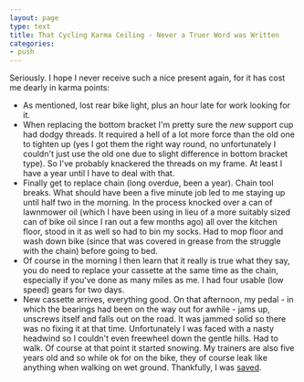 ```yaml
---
layout: page
type: text
title: That Cycling Karma Ceiling - Never a Truer Word was Written
categories: 
- push
---
```

Seriously. I hope I never receive such a nice present again, for it has cost me dearly in karma points:

- As mentioned, lost rear bike light, plus an hour late for work looking for it.
- When replacing the bottom bracket I'm pretty sure the *new* support cup had dodgy threads. It required a hell of a lot more force than the old one to tighten up (yes I got them the right way round, no unfortunately I couldn't just use the old one due to slight difference in bottom bracket type). So I've probably knackered the threads on my frame. At least I have a year until I have to deal with that.
- Finally get to replace chain (long overdue, been a year). Chain tool breaks. What should have been a five minute job led to me staying up until half two in the morning. In the process knocked over a can of lawnmower oil (which I have been using in lieu of a more suitably sized can of bike oil since I ran out a few months ago) all over the kitchen floor, stood in it as well so had to bin my socks. Had to mop floor and wash down bike (since that was covered in grease from the struggle with the chain) before going to bed.
- Of course in the morning I then learn that it really is true what they say, you do need to replace your cassette at the same time as the chain, especially if you've done as many miles as me. I had four usable (low speed) gears for two days.
- New cassette arrives, everything good. On that afternoon, my pedal - in which the bearings had been on the way out for awhile - jams up, unscrews itself and falls out on the road. It was jammed solid so there was no fixing it at that time. Unfortunately I was faced with a nasty headwind so I couldn't even freewheel down the gentle hills. Had to walk. Of course at that point it started snowing. My trainers are also five years old and so while ok for on the bike, they of course leak like anything when walking on wet ground. Thankfully, I was [saved](https://rstat.us/updates/510c3f714b25070002023077).
